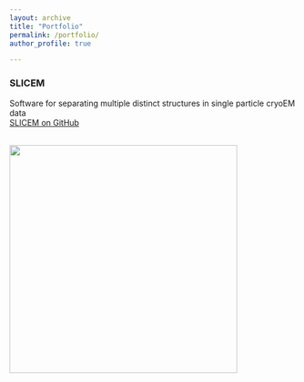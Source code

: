 ```yaml
---
layout: archive
title: "Portfolio"
permalink: /portfolio/
author_profile: true

---
```


<!-- 
change portfolio.html to md
{% include base_path %}


{% for post in site.portfolio %}
  {% include archive-single.html %}
{% endfor %}
-->

### SLICEM

Software for separating multiple distinct structures in single particle cryoEM data  
[SLICEM on GitHub](https://github.com/marcottelab/SLICEM)

<br/>

<img src="../media/Intro.gif" align=left width="400"/>

<br clear="left"/>